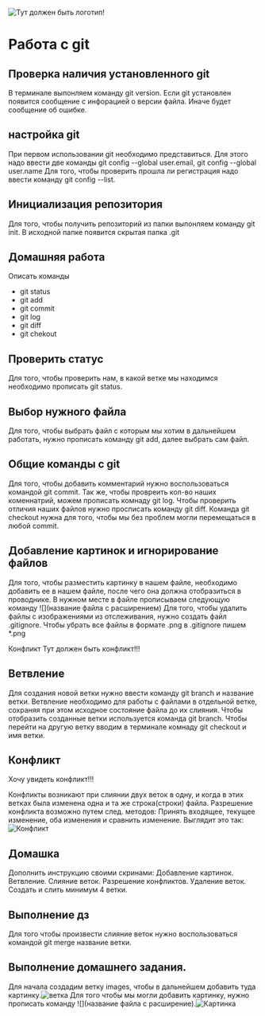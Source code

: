 ![Тут должен быть логотип!](Git-logo.svg.png)
# Работа с git
## Проверка наличия установленного git
В терминале выпонляем команду git version. Если git установлен появится сообщение с инфорацией о версии файла. Иначе будет сообщение об ошибке.
## настройка git
При первом использовании git необходимо представиться. Для этого надо ввести две команды git config --global user.email, git config --global user.name
Для того, чтобы проверить прошла ли регистрация надо ввести команду git config --list.
## Инициализация репозитория 
Для того, чтобы получить репозиторий из папки выпонляем команду git init. В исходной папке появится скрытая папка .git
## Домашняя работа
Описать команды 
* git status
* git add
* git commit
* git log
* git diff
* git chekout
## Проверить статус 
Для того, чтобы проверить нам, в какой ветке мы находимся необходимо прописать git status.
## Выбор нужного файла
Для того, чтобы выбрать файл с которым мы хотим в дальнейшем работать, нужно прописать команду git add, далее выбрать сам файл. 
## Общие команды с git
Для того, чтобы добавить комментарий нужно воспользоваться командой git commit. Так же, чтобы провреить кол-во наших коменнатрий, можем прописать комнаду git log. Чтобы проверить отличия наших файлов нужно просписать команду git diff. Команда git checkout нужна для того, чтобы мы без проблем могли перемещаться в любой commit.
## Добавление картинок и игнорирование файлов 
Для того, чтобы разместить картинку в нашем файле, необходимо добавить ее в нашем файле, после чего она должна отобразиться в проводнике. В нужном месте в файле прописываем следующую команду ![](название файла с расширением)
Для того, чтобы удалить файлы с изображениями из отслеживания, нужно создать файл .gitignore.
Чтобы убрать все файлы в формате .png в .gitignore пишем *.png




Конфликт
Тут должен быть конфликт!!!
## Ветвление
Для создания новой ветки нужно ввести команду git branch и название ветки. Ветвление необходимо для работы с файлами в отдельной ветке, сохраняя при этом исходное состояние файла до их слияния. Чтобы отобразить созданные ветки используется команда git branch. Чтобы перейти на другую ветку вводим в терминале комнаду git checkout и имя ветки.
## Конфликт
Хочу увидеть конфликт!!!

Конфликты возникают при слиянии двух веток в одну, и когда в этих ветках была изменена одна и та же строка(строки) файла. Разрешение конфликта возможно путем след. методов: Принять входящее, текущее изменение, оба изменения и сравнить изменение. Выглядит это так:
![Конфликт](conflict1.png)
## Домашка
Дополнить инструкцию своими скринами:
Добавление картинок.
Ветвление.
Слияние веток.
Разрешение конфликтов.
Удаление веток.
Создать и слить минимум 4 ветки.

## Выполнение дз
Для того чтобы произвести слияние веток нужно воспользоваться командой git merge название ветки. 
## Выполнение домашнего задания.
Для начала создадим ветку images, чтобы в дальнейшем добавить туда картинку.![ветка](vetka.png)
Для того чтобы мы могли добавить картинку, нужно прописать команду ![](название файла с расширение).![Картинка](images1.png)
